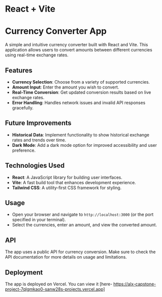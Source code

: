# React + Vite

# Currency Converter App

A simple and intuitive currency converter built with React and Vite. This application allows users to convert amounts between different currencies using real-time exchange rates.

## Features

- **Currency Selection**: Choose from a variety of supported currencies.
- **Amount Input**: Enter the amount you wish to convert.
- **Real-Time Conversion**: Get updated conversion results based on live exchange rates.
- **Error Handling**: Handles network issues and invalid API responses gracefully.

## Future Improvements

- **Historical Data**: Implement functionality to show historical exchange rates and trends over time.
- **Dark Mode**: Add a dark mode option for improved accessibility and user preference.


## Technologies Used

- **React**: A JavaScript library for building user interfaces.
- **Vite**: A fast build tool that enhances development experience.
- **Tailwind CSS**: A utility-first CSS framework for styling.


## Usage
- Open your browser and navigate to `http://localhost:3000` (or the port specified in your terminal).
- Select the currencies, enter an amount, and view the converted amount.

## API
The app uses a public API for currency conversion. Make sure to check the API documentation for more details on usage and limitations.

## Deployment
The app is deployed on Vercel. You can view it [here- https://alx-capstone-project-7qlgmkao0-sanw28s-projects.vercel.app]
